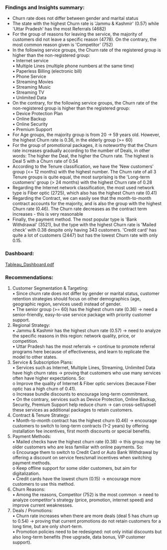 ### Findings and Insights summary: <br>
- Churn rate does not differ between gender and marital status <br>
- The state with the highest Churn rate is 'Jammu & Kashmir' (0.57) while 'Uttar Pradesh' has the most Referrals (4682) <br>
- For the group of reasons for leaving the service, the majority of customers did not leave a specific reason (4778). On the contrary, the most common reason given is 'Competitor' (752) <br>
- In the following service groups, the Churn rate of the registered group is higher than the non-registered group:<br>
  •	Internet service <br>
  •	Multiple Lines (multiple phone numbers at the same time)<br>
  •	Paperless Billing (electronic bill)<br>
  •	Phone Service<br>
  •	Streaming Movies <br>
  •	Streaming Music<br>
  •	Streaming TV<br>
  •	Unlimited Data<br>
- On the contrary, for the following service groups, the Churn rate of the non-registered group is higher than the registered group:<br>
  •	Device Protection Plan<br>
  •	Online Backup<br>
  •	Online Security<br>
  •	Premium Support<br>
- For Age groups, the majority group is from 20 -> 59 years old. However, the highest Churn rate is 0.36, in the elderly group (>= 60)<br>
- For the group of promotional packages, it is noteworthy that the Churn rate increases gradually according to the number of Deals, in other words: The higher the Deal, the higher the Churn rate. The highest is Deal 5 with a Churn rate of 0.54<br>
- According to the Tenure classification, we have the 'New customers' group (<= 12 months) with the highest number. The Churn rate of all 3 Tenure groups is quite equal, the most surprising is the 'Long-term customers' group (> 24 months) with the highest Churn rate of 0.28<br>
- Regarding the Internet network classification, the most used network type is Fiber optic (2725), which also has the highest Churn rate (0.41)<br>
- Regarding the Contract, we can easily see that the month-to-month contract accounts for the majority, and is also the group with the highest Churn rate (0.46). The Churn rate decreases as the contract term increases - this is very reasonable<br>
- Finally, the payment method. The most popular type is 'Bank Withdrawal' (3521), but the type with the highest Churn rate is 'Mailed check' with 0.38 despite only having 343 customers. 'Credit card' has quite a lot of customers (2447) but has the lowest Churn rate with only 0.15.


### Dashboard: <br>
[Tableau_Dashboard.pdf](https://github.com/user-attachments/files/22224064/Tableau_Dashboard.pdf)
### Recommendations: 
1. Customer Segmentation & Targeting:<br>
  •	Since churn rate does not differ by gender or marital status, customer retention strategies should focus on other demographics (age, geographic region, services used) instead of gender.<br>
  •	The senior group (>= 60) has the highest churn rate (0.36) → need a senior-friendly, easy-to-use service package with priority customer support.<br>
2. Regional Strategy:<br>
  •	Jammu & Kashmir has the highest churn rate (0.57) → need to analyze the specific reasons in this region: network quality, price, or competition.<br>
  •	Uttar Pradesh has the most referrals → continue to promote referral programs here because of effectiveness, and learn to replicate the model to other states.<br>
3. Service & Subscription Plans:<br>
  •	Services such as Internet, Multiple Lines, Streaming, Unlimited Data have high churn rates → proving that customers who use many services often have higher expectations. So: <br>
    o	Improve the quality of Internet & Fiber optic services (because Fiber optic has a high churn of 0.41).<br>
    o	Increase bundle discounts to encourage long-term commitment.<br>
  •	On the contrary, services such as Device Protection, Online Backup, Security, Premium Support help reduce churn → can cross-sell/upsell these services as additional packages to retain customers.<br>
4. Contract & Tenure Strategy:<br>
  •	Month-to-month contract has the highest churn (0.46) → encourage customers to switch to long-term contracts (1–2 years) by offering installation fee incentives, first month discounts or special benefits.<br>
5. Payment Methods:<br>
  •	Mailed checks have the highest churn rate (0.38) → this group may be older customers who are less familiar with online payments. So:<br>
    o	Encourage them to switch to Credit Card or Auto Bank Withdrawal by offering a discount on service fees/small incentives when switching payment methods.<br>
    o	Keep offline support for some older customers, but aim for digitalization.<br>
  •	Credit cards have the lowest churn (0.15) → encourage more customers to use this method.<br>
6. Churn Reasons:<br>
  •	Among the reasons, Competitor (752) is the most common → need to analyze competitor's strategy (price, promotion, internet speed) and improve current weaknesses.<br>
7. Deals / Promotions: <br>
  •	Churn rate increases when there are more deals (deal 5 has churn up to 0.54) → proving that current promotions do not retain customers for a long time, but are only short-term.<br>
  •	Promotion policies need to be redesigned: not only initial discounts but also long-term benefits (free upgrade, data bonus, VIP customer support).

